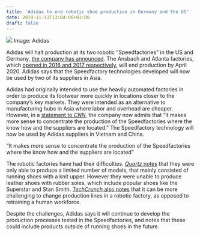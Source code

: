 ```yaml
---
title: 'Adidas to end robotic shoe production in Germany and the US'
date: 2019-11-13T13:04:00+01:00
draft: false
---
```


![](https://cdn.vox-cdn.com/thumbor/VavlnffEQIQ9NyewV5cV0A0DWrU=/117x0:1383x844/1310x873/cdn.vox-cdn.com/uploads/chorus_image/image/65690576/futurecraft_speedfactory_2.0.jpg) Image: Adidas

Adidas will halt production at its two robotic “Speedfactories” in the US and Germany, [the company has announced](https://www.adidas-group.com/en/media/news-archive/press-releases/2019/adidas-deploys-speedfactory-technology-at-asian-suppliers-by-end-2019/). The Ansbach and Atlanta factories, which [opened in 2016 and 2017 respectively](https://www.reuters.com/article/us-adidas-manufacturing/adidas-to-close-german-us-robot-factories-idUSKBN1XL16U), will end production by April 2020. Adidas says that the Speedfactory technologies developed will now be used by two of its suppliers in Asia.

Adidas had originally intended to use the heavily automated factories in order to produce its footwear more quickly in locations closer to the company’s key markets. They were intended as an alternative to manufacturing hubs in Asia where labor and overhead are cheaper. However, in a [statement to _CNN_](https://edition.cnn.com/2019/11/12/business/adidas-speedfactory-plants-closing/index.html), the company now admits that “it makes more sense to concentrate the production of the Speedfactories where the know how and the suppliers are located.” The Speedfactory technology will now be used by Adidas suppliers in Vietnam and China.

“It makes more sense to concentrate the production of the Speedfactories where the know how and the suppliers are located”

The robotic factories have had their difficulties. [_Quartz_ notes](https://qz.com/1746152/adidas-is-shutting-down-its-speedfactories-in-germany-and-the-us/) that they were only able to produce a limited number of models, that mainly consisted of running shoes with a knit upper. However they were unable to produce leather shoes with rubber soles, which include popular shoes like the Superstar and Stan Smith. [_TechCrunch_ also notes](https://techcrunch.com/2019/11/11/adidas-backpedals-on-robotic-factories/) that it can be more challenging to change production lines in a robotic factory, as opposed to retraining a human workforce.

Despite the challenges, Adidas says it will continue to develop the production processes tested in the Speedfactories, and notes that these could include products outside of running shoes in the future.